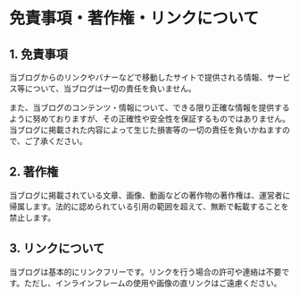 # 免責事項・著作権・リンクについて

## 1. 免責事項

当ブログからのリンクやバナーなどで移動したサイトで提供される情報、サービス等について、当ブログは一切の責任を負いません。

また、当ブログのコンテンツ・情報について、できる限り正確な情報を提供するように努めておりますが、その正確性や安全性を保証するものではありません。当ブログに掲載された内容によって生じた損害等の一切の責任を負いかねますので、ご了承ください。

## 2. 著作権

当ブログに掲載されている文章、画像、動画などの著作物の著作権は、運営者に帰属します。法的に認められている引用の範囲を超えて、無断で転載することを禁止します。

## 3. リンクについて

当ブログは基本的にリンクフリーです。リンクを行う場合の許可や連絡は不要です。ただし、インラインフレームの使用や画像の直リンクはご遠慮ください。
